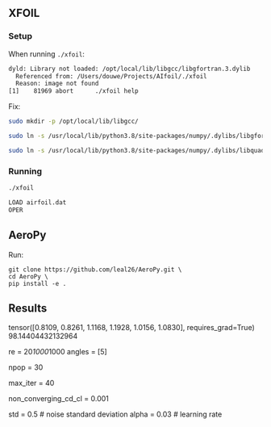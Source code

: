 ## XFOIL

### Setup

When running `./xfoil`:

```bash
dyld: Library not loaded: /opt/local/lib/libgcc/libgfortran.3.dylib
  Referenced from: /Users/douwe/Projects/AIfoil/./xfoil
  Reason: image not found
[1]    81969 abort      ./xfoil help
```

Fix: 

```bash
sudo mkdir -p /opt/local/lib/libgcc/
```

```bash
sudo ln -s /usr/local/lib/python3.8/site-packages/numpy/.dylibs/libgfortran.3.dylib /opt/local/lib/libgcc/libgfortran.3.dylib

sudo ln -s /usr/local/lib/python3.8/site-packages/numpy/.dylibs/libquadmath.0.dylib /opt/local/lib/libgcc/libquadmath.0.dylib
```

### Running

```bash
./xfoil

LOAD airfoil.dat
OPER
```

## AeroPy

Run:
```
git clone https://github.com/leal26/AeroPy.git \
cd AeroPy \ 
pip install -e . 
```

## Results

tensor([0.8109, 0.8261, 1.1168, 1.1928, 1.0156, 1.0830], requires_grad=True)
98.14404432132964

re = 20*1000*1000
angles = [5]

npop = 30

max_iter = 40

non_converging_cd_cl = 0.001

std = 0.5  # noise standard deviation
alpha = 0.03  # learning rate